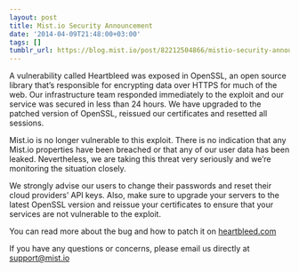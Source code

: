 ```yaml
---
layout: post
title: Mist.io Security Announcement
date: '2014-04-09T21:48:00+03:00'
tags: []
tumblr_url: https://blog.mist.io/post/82212504866/mistio-security-announcement
---
```

A vulnerability called Heartbleed was exposed in OpenSSL, an open source library that’s responsible for encrypting data over HTTPS for much of the web. Our infrastructure team responded immediately to the exploit and our service was secured in less than 24 hours. We have upgraded to the patched version of OpenSSL, reissued our certificates and resetted all sessions.

Mist.io is no longer vulnerable to this exploit. There is no indication that any Mist.io properties have been breached or that any of our user data has been leaked. Nevertheless, we are taking this threat very seriously and we’re monitoring the situation closely.  
  
We strongly advise our users to change their passwords and reset their cloud providers’ API keys. Also, make sure to upgrade your servers to the latest OpenSSL version and reissue your certificates to ensure that your services are not vulnerable to the exploit.  
  
You can read more about the bug and how to patch it on [heartbleed.com](http://heartbleed.com/)  
  
If you have any questions or concerns, please email us directly at [support@mist.io](mailto:support@mist.io)

